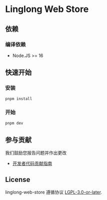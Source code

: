 # Linglong Web Store

## 依赖

### 编译依赖

- Node.JS >= 16

## 快速开始

### 安装

```bash
pnpm install
```

### 开始

```bash
pnpm dev
```

## 参与贡献

我们鼓励您报告问题并作出更改

* [开发者代码贡献指南](https://github.com/linuxdeepin/developer-center/wiki/Contribution-Guidelines-for-Developers)

## License

linglong-web-store 遵循协议 [LGPL-3.0-or-later](LICENSE).
